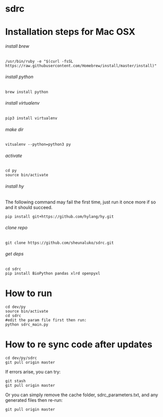 # sdrc

# Installation steps for Mac OSX

###### install brew 
```
/usr/bin/ruby -e "$(curl -fsSL https://raw.githubusercontent.com/Homebrew/install/master/install)"
```
###### install python  
```
brew install python 
```
###### install virtualenv 
```
pip3 install virtualenv 
```
###### make dir  
```
vitualenv --python=python3 py 
```
###### activate 
```
cd py
source bin/activate 
```
###### install hy 
The following command may fail the first time, just run it once more if so and it should succeed. 
```
pip install git+https://github.com/hylang/hy.git 
```
###### clone repo 
```
git clone https://github.com/sheunaluko/sdrc.git
```
###### get deps
```
cd sdrc
pip install BioPython pandas xlrd openpyxl
```

# How to run 
```
cd dev/py 
source bin/activate 
cd sdrc 
#edit the param file first then run: 
python sdrc_main.py
```

# How to re sync code after updates
```
cd dev/py/sdrc 
git pull origin master 
```
If errors arise, you can try:
```
git stash
git pull origin master
``` 
Or you can simply remove the cache folder, sdrc_parameters.txt, and any generated files then re-run:
```
git pull origin master 
``` 
